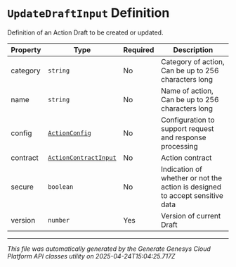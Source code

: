 # `UpdateDraftInput` Definition

Definition of an Action Draft to be created or updated.

| Property | Type | Required | Description |
|----------|------|----------|-------------|
| category | `string` | No | Category of action, Can be up to 256 characters long |
| name | `string` | No | Name of action, Can be up to 256 characters long |
| config | [`ActionConfig`](actionconfig-definition.md) | No | Configuration to support request and response processing |
| contract | [`ActionContractInput`](actioncontractinput-definition.md) | No | Action contract |
| secure | `boolean` | No | Indication of whether or not the action is designed to accept sensitive data |
| version | `number` | Yes | Version of current Draft |

---

*This file was automatically generated by the Generate Genesys Cloud Platform API classes utility on 2025-04-24T15:04:25.717Z*